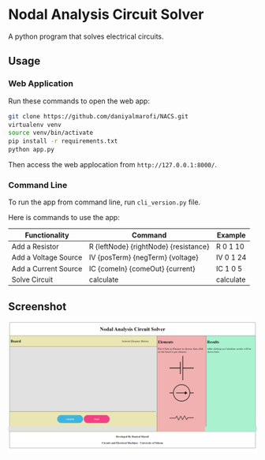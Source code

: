 # Nodal Analysis Circuit Solver

A python program that solves electrical circuits.

## Usage

### Web Application

Run these commands to open the web app:

```bash
git clone https://github.com/daniyalmarofi/NACS.git
virtualenv venv
source venv/bin/activate
pip install -r requirements.txt
python app.py
```

Then access the web applocation from `http://127.0.0.1:8000/`.

### Command Line

To run the app from command line, run `cli_version.py` file.

Here is commands to use the app:

| Functionality        | Command                               | Example   |
| -------------------- | ------------------------------------- | --------- |
| Add a Resistor       | R {leftNode} {rightNode} {resistance} | R 0 1 10  |
| Add a Voltage Source | IV {posTerm} {negTerm} {voltage}      | IV 0 1 24 |
| Add a Current Source | IC {comeIn} {comeOut} {current}       | IC 1 0 5  |
| Solve Circuit        | calculate                             | calculate |

## Screenshot

![Screenshot](https://raw.githubusercontent.com/daniyalmarofi/NACS/master/screenshot.png)

